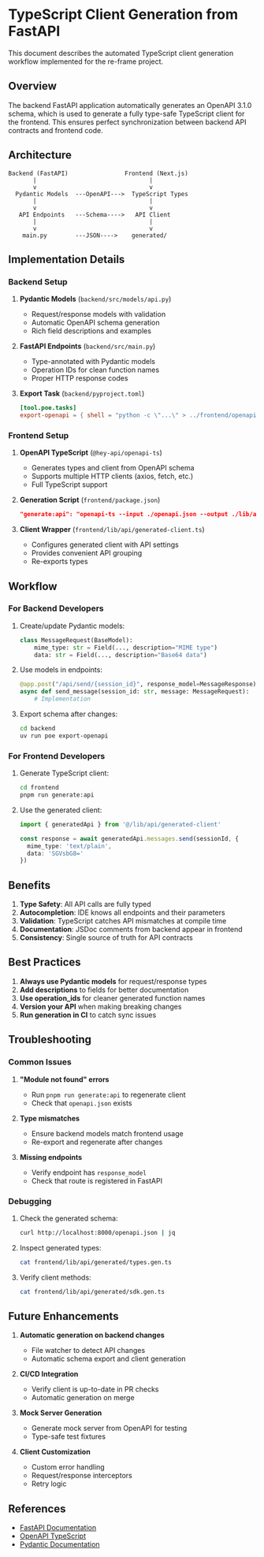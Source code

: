 # TypeScript Client Generation from FastAPI

This document describes the automated TypeScript client generation workflow implemented for the re-frame project.

## Overview

The backend FastAPI application automatically generates an OpenAPI 3.1.0 schema, which is used to generate a fully type-safe TypeScript client for the frontend. This ensures perfect synchronization between backend API contracts and frontend code.

## Architecture

```
Backend (FastAPI)                Frontend (Next.js)
       |                                |
       v                                v
  Pydantic Models  ---OpenAPI--->  TypeScript Types
       |                                |
       v                                v
   API Endpoints   ---Schema---->   API Client
       |                                |
       v                                v
    main.py        ---JSON---->    generated/
```

## Implementation Details

### Backend Setup

1. **Pydantic Models** (`backend/src/models/api.py`)
   - Request/response models with validation
   - Automatic OpenAPI schema generation
   - Rich field descriptions and examples

2. **FastAPI Endpoints** (`backend/src/main.py`)
   - Type-annotated with Pydantic models
   - Operation IDs for clean function names
   - Proper HTTP response codes

3. **Export Task** (`backend/pyproject.toml`)
   ```toml
   [tool.poe.tasks]
   export-openapi = { shell = "python -c \"...\" > ../frontend/openapi.json" }
   ```

### Frontend Setup

1. **OpenAPI TypeScript** (`@hey-api/openapi-ts`)
   - Generates types and client from OpenAPI schema
   - Supports multiple HTTP clients (axios, fetch, etc.)
   - Full TypeScript support

2. **Generation Script** (`frontend/package.json`)
   ```json
   "generate:api": "openapi-ts --input ./openapi.json --output ./lib/api/generated --client legacy/axios"
   ```

3. **Client Wrapper** (`frontend/lib/api/generated-client.ts`)
   - Configures generated client with API settings
   - Provides convenient API grouping
   - Re-exports types

## Workflow

### For Backend Developers

1. Create/update Pydantic models:
   ```python
   class MessageRequest(BaseModel):
       mime_type: str = Field(..., description="MIME type")
       data: str = Field(..., description="Base64 data")
   ```

2. Use models in endpoints:
   ```python
   @app.post("/api/send/{session_id}", response_model=MessageResponse)
   async def send_message(session_id: str, message: MessageRequest):
       # Implementation
   ```

3. Export schema after changes:
   ```bash
   cd backend
   uv run poe export-openapi
   ```

### For Frontend Developers

1. Generate TypeScript client:
   ```bash
   cd frontend
   pnpm run generate:api
   ```

2. Use the generated client:
   ```typescript
   import { generatedApi } from '@/lib/api/generated-client'
   
   const response = await generatedApi.messages.send(sessionId, {
     mime_type: 'text/plain',
     data: 'SGVsbG8='
   })
   ```

## Benefits

1. **Type Safety**: All API calls are fully typed
2. **Autocompletion**: IDE knows all endpoints and their parameters
3. **Validation**: TypeScript catches API mismatches at compile time
4. **Documentation**: JSDoc comments from backend appear in frontend
5. **Consistency**: Single source of truth for API contracts

## Best Practices

1. **Always use Pydantic models** for request/response types
2. **Add descriptions** to fields for better documentation
3. **Use operation_ids** for cleaner generated function names
4. **Version your API** when making breaking changes
5. **Run generation in CI** to catch sync issues

## Troubleshooting

### Common Issues

1. **"Module not found" errors**
   - Run `pnpm run generate:api` to regenerate client
   - Check that `openapi.json` exists

2. **Type mismatches**
   - Ensure backend models match frontend usage
   - Re-export and regenerate after changes

3. **Missing endpoints**
   - Verify endpoint has `response_model`
   - Check that route is registered in FastAPI

### Debugging

1. Check the generated schema:
   ```bash
   curl http://localhost:8000/openapi.json | jq
   ```

2. Inspect generated types:
   ```bash
   cat frontend/lib/api/generated/types.gen.ts
   ```

3. Verify client methods:
   ```bash
   cat frontend/lib/api/generated/sdk.gen.ts
   ```

## Future Enhancements

1. **Automatic generation on backend changes**
   - File watcher to detect API changes
   - Automatic schema export and client generation

2. **CI/CD Integration**
   - Verify client is up-to-date in PR checks
   - Automatic generation on merge

3. **Mock Server Generation**
   - Generate mock server from OpenAPI for testing
   - Type-safe test fixtures

4. **Client Customization**
   - Custom error handling
   - Request/response interceptors
   - Retry logic

## References

- [FastAPI Documentation](https://fastapi.tiangolo.com/)
- [OpenAPI TypeScript](https://github.com/hey-api/openapi-ts)
- [Pydantic Documentation](https://docs.pydantic.dev/)